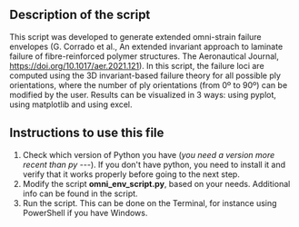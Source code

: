 ## Description of the script

This script was developed to generate extended omni-strain failure envelopes (G. Corrado et al., An extended invariant approach to laminate failure of fibre-reinforced polymer structures. The Aeronautical Journal, https://doi.org/10.1017/aer.2021.121).
In this script, the failure loci are computed using the 3D invariant-based failure theory for all possible ply orientations, where the number of ply orientations (from 0º to 90º) can be modified by the user.
Results can be visualized in 3 ways: using pyplot, using matplotlib and using excel.

## Instructions to use this file

1. Check which version of Python you have (*you need a version more recent than py ---*). If you don't have python, you need to install it and verify that it works properly before going to the next step.
2. Modify the script **omni_env_script.py**, based on your needs. Additional info can be found in the script.
3. Run the script. This can be done on the Terminal, for instance using PowerShell if you have Windows. 